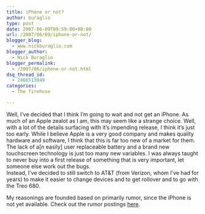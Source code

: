 ```yaml
---
title: iPhone or not?
author: buraglio
type: post
date: 2007-06-09T09:59:00+00:00
url: /2007/06/09/iphone-or-not/
blogger_blog:
  - www.nickburaglio.com
blogger_author:
  - Nick Buraglio
blogger_permalink:
  - /2007/06/iphone-or-not.html
dsq_thread_id:
  - 2466513049
categories:
  - The firehose

---
```

Well, I&#8217;ve decided that I think I&#8217;m going to wait and not get an iPhone. As much of an Apple zealot as I am, this may seem like a strange choice. Well, with a lot of the details surfacing with it&#8217;s impending release, I think it&#8217;s just too early. While I believe Apple is a very good company and makes quality hardware and software, I think that this is far too new of a market for them. The lack of a[n easily] user replaceable battery and a brand new touchscreen technology is just too many new variables. I was always taught to never buy into a first release of something that is very important, let someone else work out the bugs.  
Instead, I&#8217;ve decided to still switch to AT&T (from Verizon, whom I&#8217;ve had for years) to make it easier to change devices and to get rollover and to go with the Treo 680.

My reasonings are founded based on primarily rumor, since the iPhone is not yet available. Check out the rumor postings [here][1].

 [1]: http://buraglio.com/nick/reader